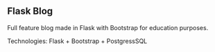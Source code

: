 ## Flask Blog

Full feature blog made in Flask with Bootstrap for education purposes.

Technologies: Flask + Bootstrap + PostgressSQL